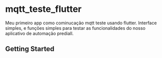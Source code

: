 # mqtt_teste_flutter
Meu primeiro app  como cominucação mqtt teste usando flutter.
Interface simples, e funções simples para testar as funcionalidades do nosso aplicativo de automação prediall.
## Getting Started
